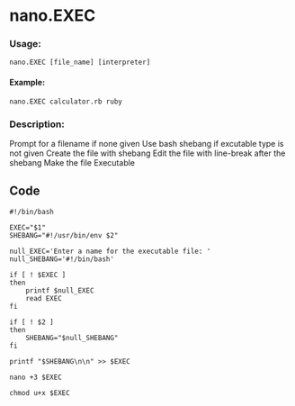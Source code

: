 # nano.EXEC  
### Usage:  

`nano.EXEC [file_name] [interpreter]`  

#### Example:

`nano.EXEC calculator.rb ruby`  

### Description:  
 Prompt for a filename if none given
 Use bash shebang if excutable type is not given
 Create the file with shebang
 Edit the file with line-break after the shebang
 Make the file Executable

## __Code__  
```
#!/bin/bash

EXEC="$1"
SHEBANG="#!/usr/bin/env $2"

null_EXEC='Enter a name for the executable file: '
null_SHEBANG='#!/bin/bash'

if [ ! $EXEC ]
then
    printf $null_EXEC
    read EXEC
fi

if [ ! $2 ]
then
    SHEBANG="$null_SHEBANG"
fi

printf "$SHEBANG\n\n" >> $EXEC

nano +3 $EXEC

chmod u+x $EXEC
```

